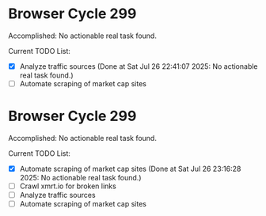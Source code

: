 # Browser Cycle 299

Accomplished: No actionable real task found.

Current TODO List:

- [x] Analyze traffic sources  (Done at Sat Jul 26 22:41:07 2025: No actionable real task found.)
- [ ] Automate scraping of market cap sites

# Browser Cycle 299

Accomplished: No actionable real task found.

Current TODO List:

- [x] Automate scraping of market cap sites  (Done at Sat Jul 26 23:16:28 2025: No actionable real task found.)
- [ ] Crawl xmrt.io for broken links
- [ ] Analyze traffic sources
- [ ] Automate scraping of market cap sites